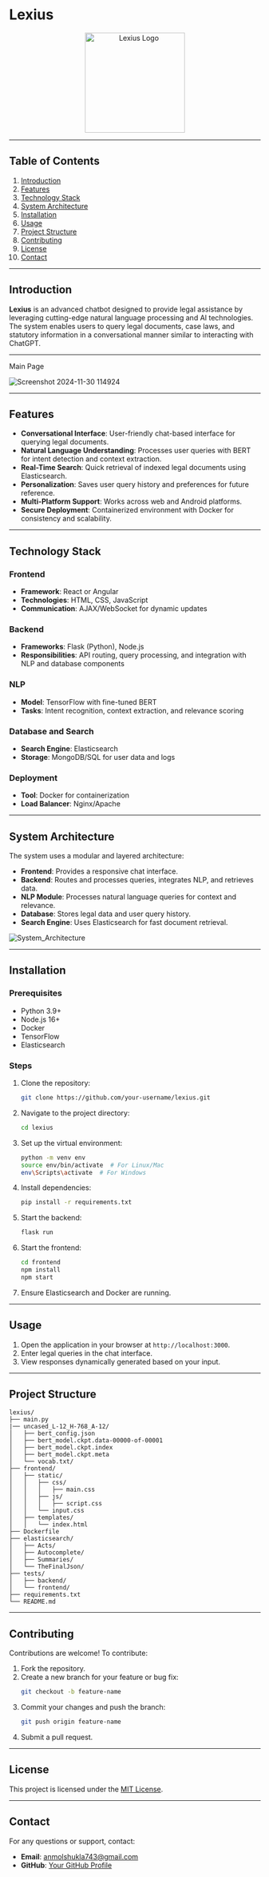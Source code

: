 # Lexius
<div align="center">
<img src="https://github.com/user-attachments/assets/9f08de57-97c8-436c-820a-e3b57d9346d6" alt="Lexius Logo" width="200">
</div>

---


## Table of Contents

1. [Introduction](#introduction)
2. [Features](#features)
3. [Technology Stack](#technology-stack)
4. [System Architecture](#system-architecture)
5. [Installation](#installation)
6. [Usage](#usage)
7. [Project Structure](#project-structure)
8. [Contributing](#contributing)
9. [License](#license)
10. [Contact](#contact)

---


## Introduction

**Lexius** is an advanced chatbot designed to provide legal assistance by leveraging cutting-edge natural language processing and AI technologies. The system enables users to query legal documents, case laws, and statutory information in a conversational manner similar to interacting with ChatGPT.

---


Main Page

![Screenshot 2024-11-30 114924](https://github.com/user-attachments/assets/f96990da-65d6-4040-8934-0d188dcc9ad6)


---


## Features

- **Conversational Interface**: User-friendly chat-based interface for querying legal documents.
- **Natural Language Understanding**: Processes user queries with BERT for intent detection and context extraction.
- **Real-Time Search**: Quick retrieval of indexed legal documents using Elasticsearch.
- **Personalization**: Saves user query history and preferences for future reference.
- **Multi-Platform Support**: Works across web and Android platforms.
- **Secure Deployment**: Containerized environment with Docker for consistency and scalability.

---


## Technology Stack

### Frontend
- **Framework**: React or Angular
- **Technologies**: HTML, CSS, JavaScript
- **Communication**: AJAX/WebSocket for dynamic updates

### Backend
- **Frameworks**: Flask (Python), Node.js
- **Responsibilities**: API routing, query processing, and integration with NLP and database components

### NLP
- **Model**: TensorFlow with fine-tuned BERT
- **Tasks**: Intent recognition, context extraction, and relevance scoring

### Database and Search
- **Search Engine**: Elasticsearch
- **Storage**: MongoDB/SQL for user data and logs

### Deployment
- **Tool**: Docker for containerization
- **Load Balancer**: Nginx/Apache

---

## System Architecture

The system uses a modular and layered architecture:

- **Frontend**: Provides a responsive chat interface.
- **Backend**: Routes and processes queries, integrates NLP, and retrieves data.
- **NLP Module**: Processes natural language queries for context and relevance.
- **Database**: Stores legal data and user query history.
- **Search Engine**: Uses Elasticsearch for fast document retrieval.

![System_Architecture](https://github.com/user-attachments/assets/91723a76-47bf-49c9-a7ed-7fb7755d3904)


---

## Installation

### Prerequisites
- Python 3.9+
- Node.js 16+
- Docker
- TensorFlow
- Elasticsearch

### Steps
1. Clone the repository:
   ```bash
   git clone https://github.com/your-username/lexius.git
   ```

2. Navigate to the project directory:
   ```bash
   cd lexius
   ```

3. Set up the virtual environment:
   ```bash
   python -m venv env
   source env/bin/activate  # For Linux/Mac
   env\Scripts\activate  # For Windows
   ```

4. Install dependencies:
   ```bash
   pip install -r requirements.txt
   ```

5. Start the backend:
   ```bash
   flask run
   ```

6. Start the frontend:
   ```bash
   cd frontend
   npm install
   npm start
   ```

7. Ensure Elasticsearch and Docker are running.

---

## Usage

1. Open the application in your browser at `http://localhost:3000`.
2. Enter legal queries in the chat interface.
3. View responses dynamically generated based on your input.

---

## Project Structure

```
lexius/
├── main.py
|── uncased_L-12_H-768_A-12/
│   ├── bert_config.json
│   ├── bert_model.ckpt.data-00000-of-00001
│   ├── bert_model.ckpt.index
│   ├── bert_model.ckpt.meta
│   └── vocab.txt/
├── frontend/
│   ├── static/    
│   │   ├── css/
│   │   │   ├── main.css
│   │   ├── js/
│   │   │   ├── script.css
│   │   └── input.css
│   ├── templates/
│   │   └── index.html
├── Dockerfile
├── elasticsearch/
│   ├── Acts/
│   ├── Autocomplete/
│   ├── Summaries/
│   └── TheFinalJson/
├── tests/
│   ├── backend/
│   └── frontend/
├── requirements.txt
└── README.md
```

---

## Contributing

Contributions are welcome! To contribute:

1. Fork the repository.
2. Create a new branch for your feature or bug fix:
   ```bash
   git checkout -b feature-name
   ```
3. Commit your changes and push the branch:
   ```bash
   git push origin feature-name
   ```
4. Submit a pull request.

---

## License

This project is licensed under the [MIT License](LICENSE).

---

## Contact

For any questions or support, contact:
- **Email**: anmolshukla743@gmail.com
- **GitHub**: [Your GitHub Profile](https://github.com/1441087236-360)

